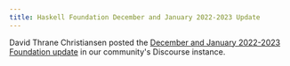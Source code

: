 ```yaml
---
title: Haskell Foundation December and January 2022-2023 Update
---
```


David Thrane Christiansen posted the <a href='https://discourse.haskell.org/t/haskell-foundation-december-and-january-2022-2023-update/5715' target='_blank'>December and January 2022-2023 Foundation update</a> in our community's Discourse instance.
